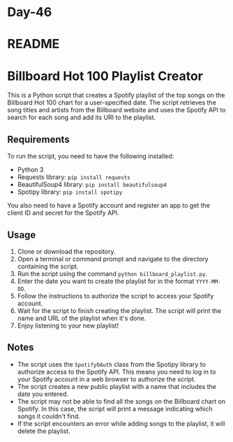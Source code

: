 # Day-46
# README

# Billboard  Hot 100 Playlist Creator

This is a  Python script  that creates a  Spotify playlist  of the top songs on the  Billboard Hot 100  chart for a user-specified date. The script retrieves the song titles and artists from the  Billboard website  and uses the  Spotify API  to search for each song and add its URI to the playlist.

## Requirements

To run the script, you need to have the following installed:

-   Python 3
-   Requests  library:  `pip install requests`
-   BeautifulSoup4  library:  `pip install beautifulsoup4`
-   Spotipy  library:  `pip install spotipy`

You also need to have a  Spotify  account and register an app to get the  client ID  and secret for the Spotify API.

## Usage

1.  Clone or download the repository.
2.  Open a terminal or  command prompt  and navigate to the directory containing the script.
3.  Run the script using the command  `python billboard_playlist.py`.
4.  Enter the date you want to create the playlist for in the format  `YYYY-MM-DD`.
5.  Follow the instructions to authorize the script to access your Spotify account.
6.  Wait for the script to finish creating the playlist. The script will print the name and URL of the playlist when it's done.
7.  Enjoy listening to your new playlist!

## Notes

-   The script uses the  `SpotifyOAuth`  class from the  Spotipy library  to authorize access to the Spotify API. This means you need to log in to your Spotify account in a  web browser  to authorize the script.
-   The script creates a new  public playlist  with a name that includes the date you entered.
-   The script may not be able to find all the songs on the  Billboard chart  on Spotify. In this case, the script will print a message indicating which songs it couldn't find.
-   If the script encounters an error while adding songs to the playlist, it will delete the playlist.
